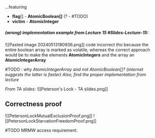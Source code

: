 ...featuring
- **flag**[] - **AtomicBoolean[]** (? - #TODO) 
- **victim** - **AtomicInteger**

##### (wrong) implementation example from Lecture 15 #Slides-Lecture-15:
![[Pasted image 20240513180936.png]]
code incorrect tho because the entire boolean array is marked as volatile, whereas the correct approach would be to make the elements **AtomicIntegers** and the array an **AtomicIntegerArray**

#TODO *: why AtomicIntegerArray and not AtomicBoolean[]? (internet suggests the latter is faster) Also, find the proper implementation from lecture*

*From TA slides:*
![[Peterson's Lock - TA slides.png]]

## Correctness proof 
![[PetersonLockMutualExclusionProof.png]]
![[PetersonLockStarvationFreedomProof.png]]

#TODO
MRMW access requirement.